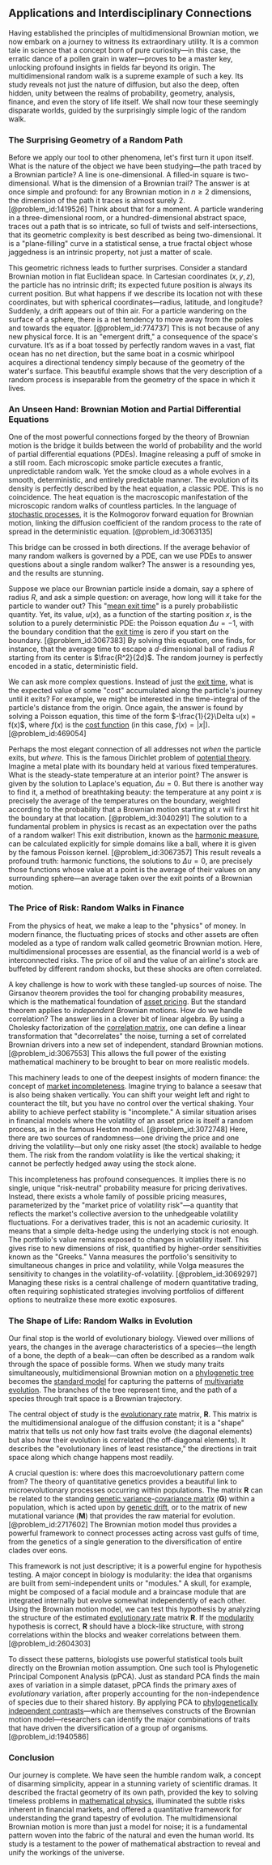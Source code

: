 ## Applications and Interdisciplinary Connections

Having established the principles of multidimensional Brownian motion, we now embark on a journey to witness its extraordinary utility. It is a common tale in science that a concept born of pure curiosity—in this case, the erratic dance of a pollen grain in water—proves to be a master key, unlocking profound insights in fields far beyond its origin. The multidimensional random walk is a supreme example of such a key. Its study reveals not just the nature of diffusion, but also the deep, often hidden, unity between the realms of probability, geometry, analysis, finance, and even the story of life itself. We shall now tour these seemingly disparate worlds, guided by the surprisingly simple logic of the random walk.

### The Surprising Geometry of a Random Path

Before we apply our tool to other phenomena, let's first turn it upon itself. What is the nature of the object we have been studying—the path traced by a Brownian particle? A line is one-dimensional. A filled-in square is two-dimensional. What is the dimension of a Brownian trail? The answer is at once simple and profound: for any Brownian motion in $n \ge 2$ dimensions, the dimension of the path it traces is almost surely 2. [@problem_id:1419526] Think about that for a moment. A particle wandering in a three-dimensional room, or a hundred-dimensional abstract space, traces out a path that is so intricate, so full of twists and self-intersections, that its geometric complexity is best described as being two-dimensional. It is a "plane-filling" curve in a statistical sense, a true fractal object whose jaggedness is an intrinsic property, not just a matter of scale.

This geometric richness leads to further surprises. Consider a standard Brownian motion in flat Euclidean space. In Cartesian coordinates $(x, y, z)$, the particle has no intrinsic drift; its expected future position is always its current position. But what happens if we describe its location not with these coordinates, but with spherical coordinates—radius, latitude, and longitude? Suddenly, a drift appears out of thin air. For a particle wandering on the surface of a sphere, there is a net tendency to move away from the poles and towards the equator. [@problem_id:774737] This is not because of any new physical force. It is an "emergent drift," a consequence of the space's curvature. It’s as if a boat tossed by perfectly random waves in a vast, flat ocean has no net direction, but the same boat in a cosmic whirlpool acquires a directional tendency simply because of the geometry of the water's surface. This beautiful example shows that the very description of a random process is inseparable from the geometry of the space in which it lives.

### An Unseen Hand: Brownian Motion and Partial Differential Equations

One of the most powerful connections forged by the theory of Brownian motion is the bridge it builds between the world of probability and the world of partial differential equations (PDEs). Imagine releasing a puff of smoke in a still room. Each microscopic smoke particle executes a frantic, unpredictable random walk. Yet the smoke cloud as a whole evolves in a smooth, deterministic, and entirely predictable manner. The evolution of its density is perfectly described by the heat equation, a classic PDE. This is no coincidence. The heat equation is the macroscopic manifestation of the microscopic random walks of countless particles. In the language of [stochastic processes](@article_id:141072), it is the Kolmogorov forward equation for Brownian motion, linking the diffusion coefficient of the random process to the rate of spread in the deterministic equation. [@problem_id:3063135]

This bridge can be crossed in both directions. If the average behavior of many random walkers is governed by a PDE, can we use PDEs to answer questions about a single random walker? The answer is a resounding yes, and the results are stunning.

Suppose we place our Brownian particle inside a domain, say a sphere of radius $R$, and ask a simple question: on average, how long will it take for the particle to wander out? This "[mean exit time](@article_id:204306)" is a purely probabilistic quantity. Yet, its value, $u(x)$, as a function of the starting position $x$, is the solution to a purely deterministic PDE: the Poisson equation $\Delta u = -1$, with the boundary condition that the [exit time](@article_id:190109) is zero if you start on the boundary. [@problem_id:3067383] By solving this equation, one finds, for instance, that the average time to escape a $d$-dimensional ball of radius $R$ starting from its center is $\frac{R^2}{2d}$. The random journey is perfectly encoded in a static, deterministic field.

We can ask more complex questions. Instead of just the [exit time](@article_id:190109), what is the expected value of some "cost" accumulated along the particle's journey until it exits? For example, we might be interested in the time-integral of the particle's distance from the origin. Once again, the answer is found by solving a Poisson equation, this time of the form $-\frac{1}{2}\Delta u(x) = f(x)$, where $f(x)$ is the [cost function](@article_id:138187) (in this case, $f(x)=|x|$). [@problem_id:469054]

Perhaps the most elegant connection of all addresses not *when* the particle exits, but *where*. This is the famous Dirichlet problem of [potential theory](@article_id:140930). Imagine a metal plate with its boundary held at various fixed temperatures. What is the steady-state temperature at an interior point? The answer is given by the solution to Laplace's equation, $\Delta u = 0$. But there is another way to find it, a method of breathtaking beauty: the temperature at any point $x$ is precisely the average of the temperatures on the boundary, weighted according to the probability that a Brownian motion starting at $x$ will first hit the boundary at that location. [@problem_id:3040291] The solution to a fundamental problem in physics is recast as an expectation over the paths of a random walker! This exit distribution, known as the [harmonic measure](@article_id:202258), can be calculated explicitly for simple domains like a ball, where it is given by the famous Poisson kernel. [@problem_id:3067357] This result reveals a profound truth: harmonic functions, the solutions to $\Delta u=0$, are precisely those functions whose value at a point is the average of their values on any surrounding sphere—an average taken over the exit points of a Brownian motion.

### The Price of Risk: Random Walks in Finance

From the physics of heat, we make a leap to the "physics" of money. In modern finance, the fluctuating prices of stocks and other assets are often modeled as a type of random walk called geometric Brownian motion. Here, multidimensional processes are essential, as the financial world is a web of interconnected risks. The price of oil and the value of an airline's stock are buffeted by different random shocks, but these shocks are often correlated.

A key challenge is how to work with these tangled-up sources of noise. The Girsanov theorem provides the tool for changing probability measures, which is the mathematical foundation of [asset pricing](@article_id:143933). But the standard theorem applies to *independent* Brownian motions. How do we handle correlation? The answer lies in a clever bit of linear algebra. By using a Cholesky factorization of the [correlation matrix](@article_id:262137), one can define a linear transformation that "decorrelates" the noise, turning a set of correlated Brownian drivers into a new set of independent, standard Brownian motions. [@problem_id:3067553] This allows the full power of the existing mathematical machinery to be brought to bear on more realistic models.

This machinery leads to one of the deepest insights of modern finance: the concept of [market incompleteness](@article_id:145088). Imagine trying to balance a seesaw that is also being shaken vertically. You can shift your weight left and right to counteract the tilt, but you have no control over the vertical shaking. Your ability to achieve perfect stability is "incomplete." A similar situation arises in financial models where the volatility of an asset price is itself a random process, as in the famous Heston model. [@problem_id:3072748] Here, there are two sources of randomness—one driving the price and one driving the volatility—but only one risky asset (the stock) available to hedge them. The risk from the random volatility is like the vertical shaking; it cannot be perfectly hedged away using the stock alone.

This incompleteness has profound consequences. It implies there is no single, unique "risk-neutral" probability measure for pricing derivatives. Instead, there exists a whole family of possible pricing measures, parameterized by the "market price of volatility risk"—a quantity that reflects the market's collective aversion to the unhedgeable volatility fluctuations. For a derivatives trader, this is not an academic curiosity. It means that a simple delta-hedge using the underlying stock is not enough. The portfolio's value remains exposed to changes in volatility itself. This gives rise to new dimensions of risk, quantified by higher-order sensitivities known as the "Greeks." Vanna measures the portfolio's sensitivity to simultaneous changes in price and volatility, while Volga measures the sensitivity to changes in the volatility-of-volatility. [@problem_id:3069297] Managing these risks is a central challenge of modern quantitative trading, often requiring sophisticated strategies involving portfolios of different options to neutralize these more exotic exposures.

### The Shape of Life: Random Walks in Evolution

Our final stop is the world of evolutionary biology. Viewed over millions of years, the changes in the average characteristics of a species—the length of a bone, the depth of a beak—can often be described as a random walk through the space of possible forms. When we study many traits simultaneously, multidimensional Brownian motion on a [phylogenetic tree](@article_id:139551) becomes the [standard model](@article_id:136930) for capturing the patterns of [multivariate evolution](@article_id:200842). The branches of the tree represent time, and the path of a species through trait space is a Brownian trajectory.

The central object of study is the [evolutionary rate](@article_id:192343) matrix, $\mathbf{R}$. This matrix is the multidimensional analogue of the diffusion constant; it is a "shape" matrix that tells us not only how fast traits evolve (the diagonal elements) but also how their evolution is correlated (the off-diagonal elements). It describes the "evolutionary lines of least resistance," the directions in trait space along which change happens most readily.

A crucial question is: where does this macroevolutionary pattern come from? The theory of quantitative genetics provides a beautiful link to microevolutionary processes occurring within populations. The matrix $\mathbf{R}$ can be related to the standing [genetic variance](@article_id:150711)-[covariance matrix](@article_id:138661) ($\mathbf{G}$) within a population, which is acted upon by [genetic drift](@article_id:145100), or to the matrix of new mutational variance ($\mathbf{M}$) that provides the raw material for evolution. [@problem_id:2717602] The Brownian motion model thus provides a powerful framework to connect processes acting across vast gulfs of time, from the genetics of a single generation to the diversification of entire clades over eons.

This framework is not just descriptive; it is a powerful engine for hypothesis testing. A major concept in biology is modularity: the idea that organisms are built from semi-independent units or "modules." A skull, for example, might be composed of a facial module and a braincase module that are integrated internally but evolve somewhat independently of each other. Using the Brownian motion model, we can test this hypothesis by analyzing the structure of the estimated [evolutionary rate](@article_id:192343) matrix $\mathbf{R}$. If the [modularity](@article_id:191037) hypothesis is correct, $\mathbf{R}$ should have a block-like structure, with strong correlations within the blocks and weaker correlations between them. [@problem_id:2604303]

To dissect these patterns, biologists use powerful statistical tools built directly on the Brownian motion assumption. One such tool is Phylogenetic Principal Component Analysis (pPCA). Just as standard PCA finds the main axes of variation in a simple dataset, pPCA finds the primary axes of *evolutionary* variation, after properly accounting for the non-independence of species due to their shared history. By applying PCA to [phylogenetically independent contrasts](@article_id:173510)—which are themselves constructs of the Brownian motion model—researchers can identify the major combinations of traits that have driven the diversification of a group of organisms. [@problem_id:1940586]

### Conclusion

Our journey is complete. We have seen the humble random walk, a concept of disarming simplicity, appear in a stunning variety of scientific dramas. It described the fractal geometry of its own path, provided the key to solving timeless problems in [mathematical physics](@article_id:264909), illuminated the subtle risks inherent in financial markets, and offered a quantitative framework for understanding the grand tapestry of evolution. The multidimensional Brownian motion is more than just a model for noise; it is a fundamental pattern woven into the fabric of the natural and even the human world. Its study is a testament to the power of mathematical abstraction to reveal and unify the workings of the universe.